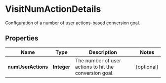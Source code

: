

# VisitNumActionDetails

Configuration of a number of user actions-based conversion goal.

## Properties

| Name | Type | Description | Notes |
|------------ | ------------- | ------------- | -------------|
|**numUserActions** | **Integer** | The number of user actions to hit the conversion goal. |  [optional] |



